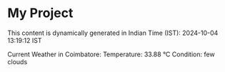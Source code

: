 # My Project

This content is dynamically generated in Indian Time (IST): 2024-10-04 13:19:12 IST


Current Weather in Coimbatore:
Temperature: 33.88 °C
Condition: few clouds
